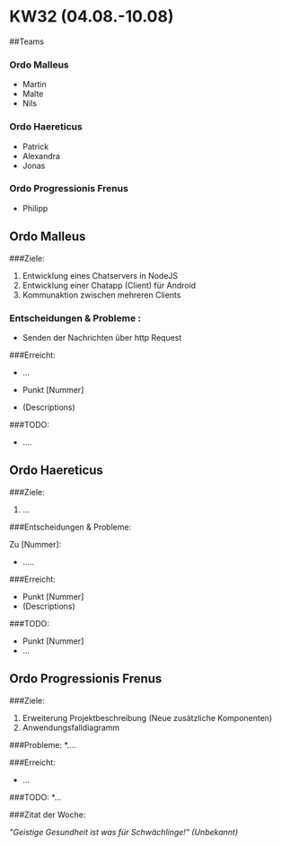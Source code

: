 # KW32 (04.08.-10.08)
##Teams
### Ordo Malleus
* Martin 
* Malte 
* Nils

### Ordo Haereticus
* Patrick
* Alexandra
* Jonas

### Ordo Progressionis Frenus
* Philipp

## Ordo Malleus
###Ziele:
 1. Entwicklung eines Chatservers in NodeJS
 2. Entwicklung einer Chatapp (Client) für Android
 3. Kommunaktion zwischen mehreren Clients

### Entscheidungen & Probleme :
* Senden der Nachrichten über http Request

###Erreicht:
* ...

* Punkt [Nummer]
 * (Descriptions)

###TODO:
* ....

## Ordo Haereticus
###Ziele:
 1. ...
 
###Entscheidungen & Probleme:

Zu [Nummer]: 
 * .....


###Erreicht:
* Punkt [Nummer]
 * (Descriptions)

###TODO:
* Punkt [Nummer]
* ...

## Ordo Progressionis Frenus
###Ziele:
 1. Erweiterung Projektbeschreibung (Neue zusätzliche Komponenten)
 2. Anwendungsfalldiagramm

###Probleme:
*....

###Erreicht:
* ...

###TODO:
*...

###Zitat der Woche:

_"Geistige Gesundheit ist was für Schwächlinge!" (Unbekannt)_
